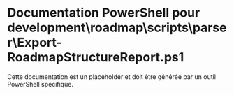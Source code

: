 # Documentation PowerShell pour development\roadmap\scripts\parser\Export-RoadmapStructureReport.ps1

Cette documentation est un placeholder et doit être générée par un outil PowerShell spécifique.
